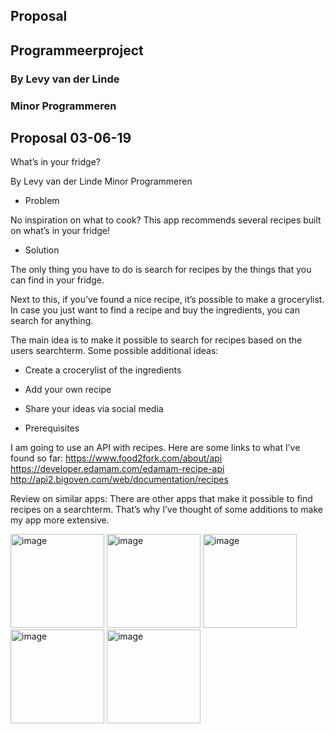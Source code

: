 ## Proposal
## Programmeerproject
### By Levy van der Linde
### Minor Programmeren

## Proposal 03-06-19

What’s in your fridge?

By Levy van der Linde
Minor Programmeren


- Problem

No inspiration on what to cook?
This app recommends several recipes built on what’s in your fridge!


- Solution

The only thing you have to do is search for recipes by the things that you can find in your fridge. 

Next to this, if you’ve found a nice recipe, it’s possible to make a grocerylist. In case you just want to find a recipe and buy the ingredients, you can search for anything. 

The main idea is to make it possible to search for recipes based on the users searchterm.
Some possible additional ideas:
-	Create a crocerylist of the ingredients
-	Add your own recipe
-	Share your ideas via social media

- Prerequisites

I am going to use an API with recipes. Here are some links to what I’ve found so far:
https://www.food2fork.com/about/api
https://developer.edamam.com/edamam-recipe-api
http://api2.bigoven.com/web/documentation/recipes

Review on similar apps:
There are other apps that make it possible to find recipes on a searchterm. That’s why I’ve thought of some additions to make my app more extensive.


<img width="150" alt="image" src="https://user-images.githubusercontent.com/47352487/58804333-e9683f00-8611-11e9-9a0f-2a9550dec4ec.png">

<img width="150" alt="image" src="https://user-images.githubusercontent.com/47352487/58804371-00a72c80-8612-11e9-90f4-497a090e5bd0.png">

<img width="150" alt="image" src="https://user-images.githubusercontent.com/47352487/58807471-6d252a00-8618-11e9-902d-41bda743d74f.png">

<img width="150" alt="image" src="https://user-images.githubusercontent.com/47352487/58804458-351ae880-8612-11e9-86d8-17979c7244a0.png">

<img width="150" alt="image" src="https://user-images.githubusercontent.com/47352487/58804486-4237d780-8612-11e9-8cf0-9522a4b316a5.png">

